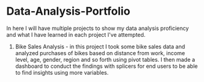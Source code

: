 # Data-Analysis-Portfolio
In here I will have multiple projects to show my data analysis proficiency and what I have learned in each project I've attempted. 
1. Bike Sales Analysis - in this project I took some bike sales data and analyzed purchases of bikes based on distance from work, income level, age, gender, region and so forth using pivot tables. I then made a dashboard to conduct the findings with splicers for end users to be able to find insights using more variables.
